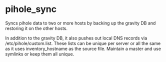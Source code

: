 # pihole_sync

Syncs pihole data to two or more hosts by backing up the gravity DB and restoring it on the other hosts.

In addition to the gravity DB, it also pushes out local DNS records via /etc/pihole/custom.list.
These lists can be unique per server or all the same as it uses inventory_hostname as the source file.
Maintain a master and use symlinks or keep them all unique.
